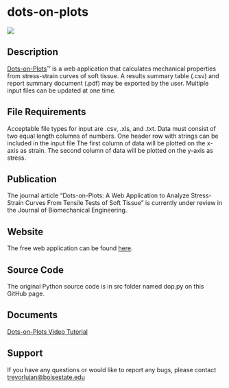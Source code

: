 # dots-on-plots
![](images/Capture.JPG)

## Description
[Dots-on-Plots](https://ntm.boisestate.edu/dots-on-plots/):tm: is a web application that calculates mechanical properties from stress-strain curves of soft tissue. A results summary table (.csv) and report summary document (.pdf) may be exported by the user. Multiple input files can be updated at one time. <br/>

## File Requirements
Acceptable file types for input are .csv, .xls, and .txt. Data must consist of two equal length columns of numbers. One header row with strings can be included in the input file The first column of data will be plotted on the x-axis as strain. The second column of data will be plotted on the y-axis as stress.

## Publication
The journal article “Dots-on-Plots: A Web Application to Analyze Stress-Strain Curves From Tensile Tests of Soft Tissue” is currently under review in the Journal of Biomechanical Engineering.

## Website
The free web application can be found [here](https://ntm.boisestate.edu/dots-on-plots/).

## Source Code
The original Python source code is in src folder named dop.py on this GitHub page. 

## Documents
[Dots-on-Plots Video Tutorial](https://www.youtube.com/watch?v=QGsnZLlaksA)

## Support
If you have any questions or would like to report any bugs, please contact trevorlujan@boisestate.edu
